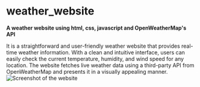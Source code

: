 # weather_website
 **A weather website using html, css, javascript and OpenWeatherMap's API**

It is a straightforward and user-friendly weather website that provides real-time weather information. With a clean and intuitive interface, users can easily check the current temperature, humidity, and wind speed for any location. The website fetches live weather data using a third-party API from OpenWeatherMap and presents it in a visually appealing manner.![Screenshot of the website](https://github.com/hemanim2102/weather_website/assets/146916066/9bec2486-30db-48cc-9282-329091fb4dd4)

